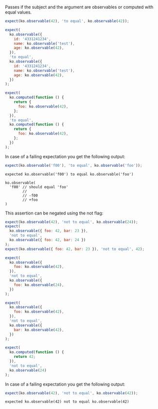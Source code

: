 Passes if the subject and the argument are observables or computed
with equal values.

```js
expect(ko.observable(42), 'to equal', ko.observable(42));

expect(
  ko.observable({
    id: '4331241234',
    name: ko.observable('test'),
    age: ko.observable(42),
  }),
  'to equal',
  ko.observable({
    id: '4331241234',
    name: ko.observable('test'),
    age: ko.observable(42),
  })
);

expect(
  ko.computed(function () {
    return {
      foo: ko.observable(42),
    };
  }),
  'to equal',
  ko.computed(function () {
    return {
      foo: ko.observable(42),
    };
  })
);
```

In case of a failing expectation you get the following output:

```js
expect(ko.observable('f00'), 'to equal', ko.observable('foo'));
```

```output
expected ko.observable('f00') to equal ko.observable('foo')

ko.observable(
  'f00' // should equal 'foo'
        //
        // -f00
        // +foo
)
```

This assertion can be negated using the not flag:

```js
expect(ko.observable(42), 'not to equal', ko.observable(24));
expect(
  ko.observable({ foo: 42, bar: 23 }),
  'not to equal',
  ko.observable({ foo: 42, bar: 24 })
);
expect(ko.observable({ foo: 42, bar: 23 }), 'not to equal', 42);

expect(
  ko.observable({
    foo: ko.observable(42),
  }),
  'not to equal',
  ko.observable({
    foo: ko.observable(24),
  })
);

expect(
  ko.observable({
    foo: ko.observable(42),
  }),
  'not to equal',
  ko.observable({
    bar: ko.observable(42),
  })
);

expect(
  ko.computed(function () {
    return 42;
  }),
  'not to equal',
  ko.observable(24)
);
```

In case of a failing expectation you get the following output:

```js
expect(ko.observable(42), 'not to equal', ko.observable(42));
```

```output
expected ko.observable(42) not to equal ko.observable(42)
```
